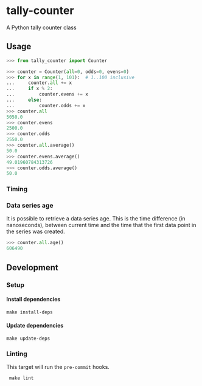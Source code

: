# tally-counter
A Python tally counter class

## Usage
```python
>>> from tally_counter import Counter

>>> counter = Counter(all=0, odds=0, evens=0)
>>> for x in range(1, 101):  # 1..100 inclusive
...     counter.all += x
...     if x % 2:
...         counter.evens += x
...     else:
...         counter.odds += x
>>> counter.all
5050.0
>>> counter.evens
2500.0
>>> counter.odds
2550.0
>>> counter.all.average()
50.0
>>> counter.evens.average()
49.01960784313726
>>> counter.odds.average()
50.0

```

### Timing
### Data series age
It is possible to retrieve a data series age.
This is the time difference (in nanoseconds), between current time and the time that the first data point in the series was created.

```python
>>> counter.all.age()
606490

```

## Development
### Setup
#### Install dependencies

```shell
make install-deps
```

#### Update dependencies

```shell
make update-deps
```

### Linting
This target will run the `pre-commit`  hooks.
```shell
 make lint
```
